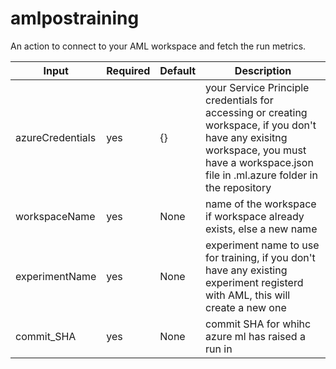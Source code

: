 # amlpostraining

An action to connect to your AML workspace and fetch the run metrics. 



|Input | Required | Default | Description|
|--|--|--| --|
|azureCredentials| yes | {} | your Service Principle credentials for accessing or creating workspace, if you don't have any exisitng workspace, you must have a workspace.json file in .ml.azure folder in the repository
|workspaceName| yes | None | name of the workspace if workspace already exists, else a new name
| experimentName |  yes | None | experiment name to use for training, if you don't have any existing experiment registerd with AML, this will create a new one
| commit_SHA |yes| None | commit SHA for whihc azure ml has raised a run in |
